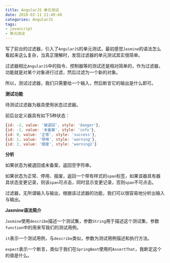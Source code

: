 ```yaml
---
title: AngularJS 单元测试
date: 2018-03-11 21:49:49
categories: AngularJS
tags:
- javascript
- 单元测试
---
```


写了前台的过滤器，引入了`AngularJS`的单元测试，最初感觉`Jasmine`的语法怎么看起来这么复杂，当真正理解时，发现过滤器的单元测试其实很简单。

过滤器相比`AngularJS`中的指令、控制器等的测试还是相对简单的，作为过滤器，功能就是对某个对象进行过滤，然后过滤为一个新的对象。

所以，测试过滤器，我们只需要给一个输入，然后断言它的输出是什么即可。

<!-- more -->

**测试功能**

待测试过滤器为器具使用状态过滤器。

前后台定义器具有如下5种状态：

```javascript
{id: -2, value: '被退回', style: 'danger'},
{id: -1, value: '未备案', style: 'info'},
{id: 0, value: '正常', style: 'success'},
{id: 1, value: '停用', style: 'warning'},
{id: 2, value: '报废', style: 'warning2'}
```

**分析**

如果状态为被退回或未备案，返回空字符串。

如果状态为正常、停用、报废，返回一个带有样式的`span`标签，如果该器具有器具状态变更记录，则该`span`可点击，同时显示变更记录，否则`span`不可点击。

过滤器，无所谓输入与输出，根据该过滤器的功能，我们可以很容易地分析出输入与输出。

**Jasmine语法简介**

`Jasmine`使用`describe`描述一个测试集，参数`String`用于描述这个测试集，参数`function`中的用来写我们的测试用例。

`it`表示一个测试用例，与`describe`类似，参数为测试用例描述和执行方法。

`expect`表示一个断言，类似于我们在`SpringBoot`使用的`AssertThat`，我断定这个的值是什么。
